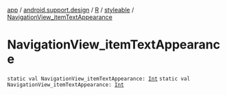 [app](../../../index.md) / [android.support.design](../../index.md) / [R](../index.md) / [styleable](index.md) / [NavigationView_itemTextAppearance](./-navigation-view_item-text-appearance.md)

# NavigationView_itemTextAppearance

`static val NavigationView_itemTextAppearance: `[`Int`](https://kotlinlang.org/api/latest/jvm/stdlib/kotlin/-int/index.html)
`static val NavigationView_itemTextAppearance: `[`Int`](https://kotlinlang.org/api/latest/jvm/stdlib/kotlin/-int/index.html)